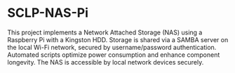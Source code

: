 # SCLP-NAS-Pi
This project implements a Network Attached Storage (NAS) using a Raspberry Pi with a Kingston HDD. Storage is shared via a SAMBA server on the local Wi-Fi network, secured by username/password authentication. Automated scripts optimize power consumption and enhance component longevity. The NAS is accessible by local network devices securely.
